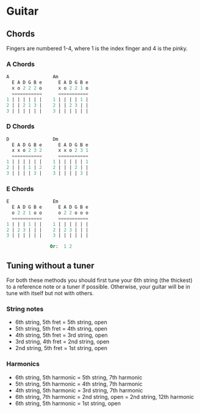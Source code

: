 # Guitar

## Chords

Fingers are numbered 1-4, where 1 is the index finger and 4 is the pinky.

### A Chords

```sql
A                Am
  E A D G B e      E A D G B e
  x o 2 2 2 o      x o 2 2 1 o
  ===========      ===========
1 | | | | | |    1 | | | | 1 |
2 | | 2 1 3 |    2 | | 2 3 | |
3 | | | | | |    3 | | | | | |
```

### D Chords

```sql
D                Dm
  E A D G B e      E A D G B e
  x x o 2 3 2      x x o 2 3 1
  ===========      ===========
1 | | | | | |    1 | | | | | 1
2 | | | 1 | 2    2 | | | 2 | |
3 | | | | 3 |    3 | | | | 3 |
```

### E Chords

```sql
E                Em
  E A D G B e      E A D G B e
  o 2 2 1 o o      o 2 2 o o o
  ===========      =========== 
1 | | | 1 | |    1 | | | | | |
2 | 2 3 | | |    2 | 2 3 | | |
3 | | | | | |    3 | | | | | |

                Or:  1 2
```

## Tuning without a tuner

For both these methods you should first tune your 6th string (the thickest) to a reference note or a tuner if possible.
Otherwise, your guitar will be in tune with itself but not with others.

### String notes

- 6th string, 5th fret = 5th string, open
- 5th string, 5th fret = 4th string, open
- 4th string, 5th fret = 3rd string, open
- 3rd string, 4th fret = 2nd string, open
- 2nd string, 5th fret = 1st string, open

### Harmonics

- 6th string, 5th harmonic = 5th string, 7th harmonic
- 5th string, 5th harmonic = 4th string, 7th harmonic
- 4th string, 5th harmonic = 3rd string, 7th harmonic
- 6th string, 7th harmonic = 2nd string, open = 2nd string, 12th harmonic
- 6th string, 5th harmonic = 1st string, open

